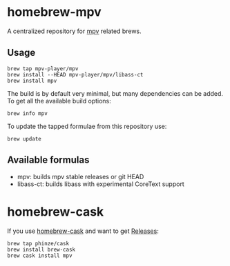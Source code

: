homebrew-mpv
============

A centralized repository for [mpv](https://github.com/mpv-player/mpv) related brews.

Usage
-----

    brew tap mpv-player/mpv
    brew install --HEAD mpv-player/mpv/libass-ct
    brew install mpv

The build is by default very minimal, but many dependencies can be added.
To get all the available build options:

    brew info mpv

To update the tapped formulae from this repository use:

    brew update

Available formulas
------------------

 *  mpv: builds mpv stable releases or git HEAD
 *  libass-ct: builds libass with experimental CoreText support

homebrew-cask
=============

If you use [homebrew-cask](https://github.com/phinze/homebrew-cask) and want to get [Releases](https://github.com/mpv-player/mpv/releases):

    brew tap phinze/cask
    brew install brew-cask
    brew cask install mpv
